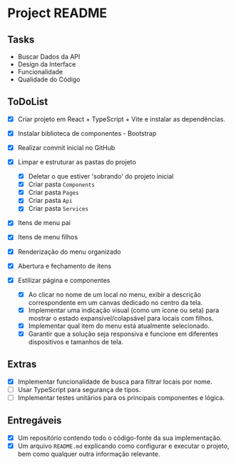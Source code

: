 # Project README

## Tasks
- Buscar Dados da API
- Design da Interface
- Funcionalidade
- Qualidade do Código

## ToDoList

- [x] Criar projeto em React + TypeScript + Vite e instalar as dependências.
- [x] Instalar biblioteca de componentes - Bootstrap
- [x] Realizar commit inicial no GitHub

- [x] Limpar e estruturar as pastas do projeto
  - [x] Deletar o que estiver 'sobrando' do projeto inicial
  - [x] Criar pasta `Components`
  - [x] Criar pasta `Pages`
  - [x] Criar pasta `Api`
  - [x] Criar pasta `Services`

- [x] Itens de menu pai
- [x] Itens de menu filhos
- [x] Renderização do menu organizado
- [x] Abertura e fechamento de itens 

- [x] Estilizar página e componentes
  - [x] Ao clicar no nome de um local no menu, exibir a descrição correspondente em um canvas dedicado no centro da tela.
  - [x] Implementar uma indicação visual (como um ícone ou seta) para mostrar o estado expansível/colapsável para locais com filhos.
  - [x] Implementar qual item do menu está atualmente selecionado.
  - [x] Garantir que a solução seja responsiva e funcione em diferentes dispositivos e tamanhos de tela.

## Extras

- [x] Implementar funcionalidade de busca para filtrar locais por nome.
- [ ] Usar TypeScript para segurança de tipos.
- [ ] Implementar testes unitários para os principais componentes e lógica. 

## Entregáveis

- [x] Um repositório contendo todo o código-fonte da sua implementação.
- [x] Um arquivo `README.md` explicando como configurar e executar o projeto, bem como qualquer outra informação relevante.
